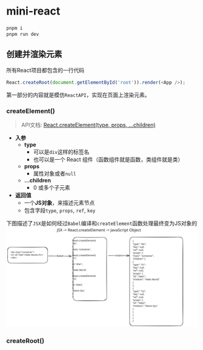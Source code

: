 # mini-react

```shell
pnpm i
pnpm run dev
```

## 创建并渲染元素

所有React项目都包含的一行代码

```js
React.createRoot(document.getElementById('root')).render(<App />);
```

第一部分的内容就是模仿`ReactAPI`，实现在页面上渲染元素。

### createElement()

> API文档: [React.createElement(type, props, ...children)](https://react.dev/reference/react/createElement)

- **入参**
  - **type**
    - 可以是`div`这样的标签名
    - 也可以是一个 React 组件（函数组件就是函数，类组件就是类）
  - **props**
    - 属性对象或者`null`
  - **...children**
    - 0 或多个子元素
- **返回值**
  - 一个**JS对象**，来描述元素节点
  - 包含字段`type`, `props`, `ref`, `key`

下图描述了`JSX`是如何经过`Babel`编译和`createElement`函数处理最终变为JS对象的
![从JSX到Object的过程 ](./assets/jsx.svg)

### createRoot()
